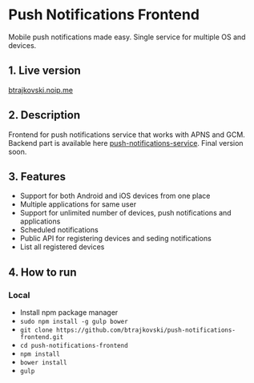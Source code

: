 # Push Notifications Frontend
Mobile push notifications made easy. Single service for multiple OS and devices.

## 1. Live version

[btrajkovski.noip.me](http://btrajkovski.noip.me/#/login)

## 2. Description
Frontend for push notifications service that works with APNS and GCM. 
Backend part is available here [push-notifications-service](https://github.com/btrajkovski/push-notifications-service). Final version soon.

## 3. Features
* Support for both Android and iOS devices from one place
* Multiple applications for same user
* Support for unlimited number of devices, push notifications and applications
* Scheduled notifications
* Public API for registering devices and seding notifications
* List all registered devices

## 4. How to run
### Local
* Install npm package manager
* `sudo npm install -g gulp bower`
* `git clone https://github.com/btrajkovski/push-notifications-frontend.git`
* `cd push-notifications-frontend`
* `npm install`
* `bower install`
* `gulp`

